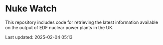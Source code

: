 # Nuke Watch

This repository includes code for retrieving the latest information available on the output of EDF nuclear power plants in the UK.

Last updated: 2025-02-04 05:13